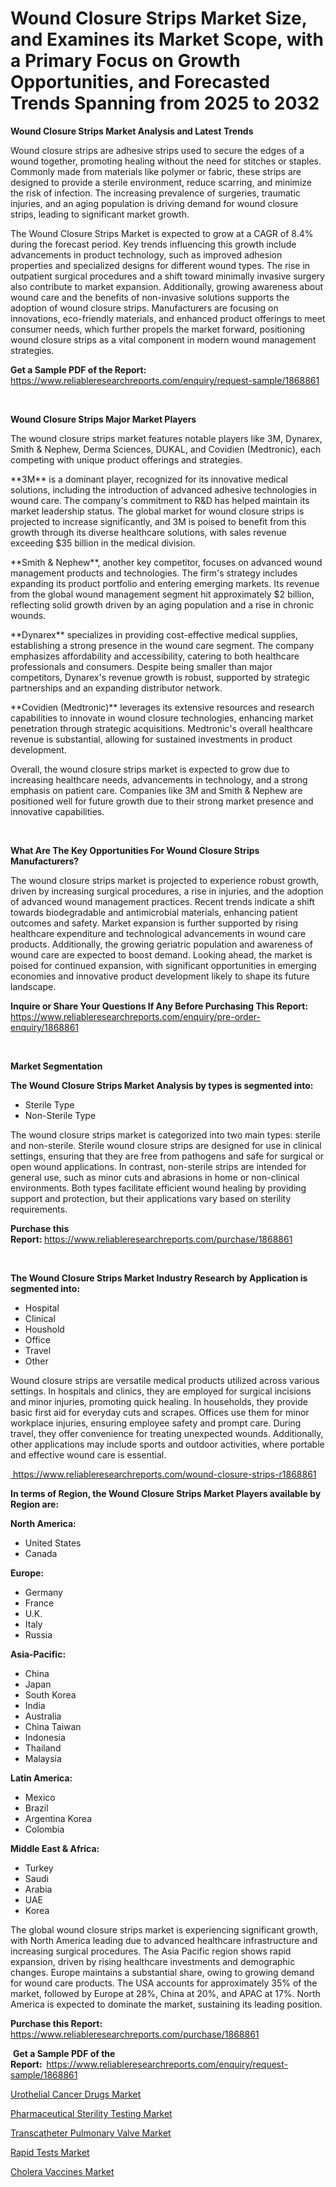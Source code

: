 <p><h1>Wound Closure Strips Market Size, and Examines its Market Scope, with a Primary Focus on Growth Opportunities, and Forecasted Trends Spanning from 2025 to 2032</h1></p><p><strong>Wound Closure Strips Market Analysis and Latest Trends</strong></p>
<p><p>Wound closure strips are adhesive strips used to secure the edges of a wound together, promoting healing without the need for stitches or staples. Commonly made from materials like polymer or fabric, these strips are designed to provide a sterile environment, reduce scarring, and minimize the risk of infection. The increasing prevalence of surgeries, traumatic injuries, and an aging population is driving demand for wound closure strips, leading to significant market growth.</p><p>The Wound Closure Strips Market is expected to grow at a CAGR of 8.4% during the forecast period. Key trends influencing this growth include advancements in product technology, such as improved adhesion properties and specialized designs for different wound types. The rise in outpatient surgical procedures and a shift toward minimally invasive surgery also contribute to market expansion. Additionally, growing awareness about wound care and the benefits of non-invasive solutions supports the adoption of wound closure strips. Manufacturers are focusing on innovations, eco-friendly materials, and enhanced product offerings to meet consumer needs, which further propels the market forward, positioning wound closure strips as a vital component in modern wound management strategies.</p></p>
<p><strong>Get a Sample PDF of the Report:&nbsp;</strong> <a href="https://www.reliableresearchreports.com/enquiry/request-sample/1868861?utm_campaign=11&utm_medium=2&utm_source=Github&utm_content=ia&utm_term=03032025&utm_id=wound-closure-strips">https://www.reliableresearchreports.com/enquiry/request-sample/1868861</a></p>
<p>&nbsp;</p>
<p><strong>Wound Closure Strips Major Market Players</strong></p>
<p><p>The wound closure strips market features notable players like 3M, Dynarex, Smith & Nephew, Derma Sciences, DUKAL, and Covidien (Medtronic), each competing with unique product offerings and strategies.</p><p>**3M** is a dominant player, recognized for its innovative medical solutions, including the introduction of advanced adhesive technologies in wound care. The company's commitment to R&D has helped maintain its market leadership status. The global market for wound closure strips is projected to increase significantly, and 3M is poised to benefit from this growth through its diverse healthcare solutions, with sales revenue exceeding $35 billion in the medical division.</p><p>**Smith & Nephew**, another key competitor, focuses on advanced wound management products and technologies. The firm's strategy includes expanding its product portfolio and entering emerging markets. Its revenue from the global wound management segment hit approximately $2 billion, reflecting solid growth driven by an aging population and a rise in chronic wounds.</p><p>**Dynarex** specializes in providing cost-effective medical supplies, establishing a strong presence in the wound care segment. The company emphasizes affordability and accessibility, catering to both healthcare professionals and consumers. Despite being smaller than major competitors, Dynarex's revenue growth is robust, supported by strategic partnerships and an expanding distributor network.</p><p>**Covidien (Medtronic)** leverages its extensive resources and research capabilities to innovate in wound closure technologies, enhancing market penetration through strategic acquisitions. Medtronic's overall healthcare revenue is substantial, allowing for sustained investments in product development.</p><p>Overall, the wound closure strips market is expected to grow due to increasing healthcare needs, advancements in technology, and a strong emphasis on patient care. Companies like 3M and Smith & Nephew are positioned well for future growth due to their strong market presence and innovative capabilities.</p></p>
<p>&nbsp;</p>
<p><strong>What Are The Key Opportunities For Wound Closure Strips Manufacturers?</strong></p>
<p><p>The wound closure strips market is projected to experience robust growth, driven by increasing surgical procedures, a rise in injuries, and the adoption of advanced wound management practices. Recent trends indicate a shift towards biodegradable and antimicrobial materials, enhancing patient outcomes and safety. Market expansion is further supported by rising healthcare expenditure and technological advancements in wound care products. Additionally, the growing geriatric population and awareness of wound care are expected to boost demand. Looking ahead, the market is poised for continued expansion, with significant opportunities in emerging economies and innovative product development likely to shape its future landscape.</p></p>
<p><strong>Inquire or Share Your Questions If Any Before Purchasing This Report:</strong> <a href="https://www.reliableresearchreports.com/enquiry/pre-order-enquiry/1868861?utm_campaign=11&utm_medium=2&utm_source=Github&utm_content=ia&utm_term=03032025&utm_id=wound-closure-strips">https://www.reliableresearchreports.com/enquiry/pre-order-enquiry/1868861</a></p>
<p>&nbsp;</p>
<p><strong>Market Segmentation</strong></p>
<p><strong>The Wound Closure Strips Market Analysis by types is segmented into:</strong></p>
<p><ul><li>Sterile Type</li><li>Non-Sterile Type</li></ul></p>
<p><p>The wound closure strips market is categorized into two main types: sterile and non-sterile. Sterile wound closure strips are designed for use in clinical settings, ensuring that they are free from pathogens and safe for surgical or open wound applications. In contrast, non-sterile strips are intended for general use, such as minor cuts and abrasions in home or non-clinical environments. Both types facilitate efficient wound healing by providing support and protection, but their applications vary based on sterility requirements.</p></p>
<p><strong>Purchase this Report:&nbsp;</strong><a href="https://www.reliableresearchreports.com/purchase/1868861?utm_campaign=11&utm_medium=2&utm_source=Github&utm_content=ia&utm_term=03032025&utm_id=wound-closure-strips">https://www.reliableresearchreports.com/purchase/1868861</a></p>
<p>&nbsp;</p>
<p><strong>The Wound Closure Strips Market Industry Research by Application is segmented into:</strong></p>
<p><ul><li>Hospital</li><li>Clinical</li><li>Houshold</li><li>Office</li><li>Travel</li><li>Other</li></ul></p>
<p><p>Wound closure strips are versatile medical products utilized across various settings. In hospitals and clinics, they are employed for surgical incisions and minor injuries, promoting quick healing. In households, they provide basic first aid for everyday cuts and scrapes. Offices use them for minor workplace injuries, ensuring employee safety and prompt care. During travel, they offer convenience for treating unexpected wounds. Additionally, other applications may include sports and outdoor activities, where portable and effective wound care is essential.</p></p>
<p><a href="https://www.reliableresearchreports.com/wound-closure-strips-r1868861?utm_campaign=11&utm_medium=2&utm_source=Github&utm_content=ia&utm_term=03032025&utm_id=wound-closure-strips">&nbsp;https://www.reliableresearchreports.com/wound-closure-strips-r1868861</a></p>
<p><strong>In terms of Region, the Wound Closure Strips Market Players available by Region are:</strong></p>
<p>
    <p> <strong> North America: </strong>
        <ul>
            <li>United States</li>
            <li>Canada</li>
        </ul>
        </p> 
    <p> <strong> Europe: </strong>
        <ul>
            <li>Germany</li>
            <li>France</li>
            <li>U.K.</li>
            <li>Italy</li>
            <li>Russia</li>
        </ul>
        </p> 
    <p> <strong> Asia-Pacific: </strong>
        <ul>
            <li>China</li>
            <li>Japan</li>
            <li>South Korea</li>
            <li>India</li>
            <li>Australia</li>
            <li>China Taiwan</li>
            <li>Indonesia</li>
            <li>Thailand</li>
            <li>Malaysia</li>
        </ul>
        </p> 
    <p> <strong> Latin America: </strong>
        <ul>
            <li>Mexico</li>
            <li>Brazil</li>
            <li>Argentina Korea</li>
            <li>Colombia</li>
        </ul>
        </p> 
    <p> <strong> Middle East & Africa: </strong>
        <ul>
            <li>Turkey</li>
            <li>Saudi</li>
            <li>Arabia</li>
            <li>UAE</li>
            <li>Korea</li>
        </ul>
    </p>
    </p>
<p><p>The global wound closure strips market is experiencing significant growth, with North America leading due to advanced healthcare infrastructure and increasing surgical procedures. The Asia Pacific region shows rapid expansion, driven by rising healthcare investments and demographic changes. Europe maintains a substantial share, owing to growing demand for wound care products. The USA accounts for approximately 35% of the market, followed by Europe at 28%, China at 20%, and APAC at 17%. North America is expected to dominate the market, sustaining its leading position.</p></p>
<p><strong>Purchase this Report: </strong><a href="https://www.reliableresearchreports.com/purchase/1868861?utm_campaign=11&utm_medium=2&utm_source=Github&utm_content=ia&utm_term=03032025&utm_id=wound-closure-strips">https://www.reliableresearchreports.com/purchase/1868861</a></p>
<p>&nbsp;<strong>Get a Sample PDF of the Report:&nbsp;&nbsp;</strong><a href="https://www.reliableresearchreports.com/enquiry/request-sample/1868861?utm_campaign=11&utm_medium=2&utm_source=Github&utm_content=ia&utm_term=03032025&utm_id=wound-closure-strips">https://www.reliableresearchreports.com/enquiry/request-sample/1868861</a></p>
<p><strong></strong></p>
<p><p><a href="https://github.com/saaindosya/Market-Research-Report-List-1/blob/main/urothelial-cancer-drugs-market.md?utm_campaign=11&utm_medium=2&utm_source=Github&utm_content=ia&utm_term=03032025&utm_id=wound-closure-strips">Urothelial Cancer Drugs Market</a></p><p><a href="https://github.com/penglatilles/Market-Research-Report-List-1/blob/main/pharmaceutical-sterility-testing-market.md?utm_campaign=11&utm_medium=2&utm_source=Github&utm_content=ia&utm_term=03032025&utm_id=wound-closure-strips">Pharmaceutical Sterility Testing Market</a></p><p><a href="https://github.com/hartsockdonnette82/Market-Research-Report-List-1/blob/main/transcatheter-pulmonary-valve-market.md?utm_campaign=11&utm_medium=2&utm_source=Github&utm_content=ia&utm_term=03032025&utm_id=wound-closure-strips">Transcatheter Pulmonary Valve Market</a></p><p><a href="https://github.com/akaalahk/Market-Research-Report-List-1/blob/main/rapid-tests-market.md?utm_campaign=11&utm_medium=2&utm_source=Github&utm_content=ia&utm_term=03032025&utm_id=wound-closure-strips">Rapid Tests Market</a></p><p><a href="https://github.com/ternainglin/Market-Research-Report-List-1/blob/main/cholera-vaccines-market.md?utm_campaign=11&utm_medium=2&utm_source=Github&utm_content=ia&utm_term=03032025&utm_id=wound-closure-strips">Cholera Vaccines Market</a></p></p>